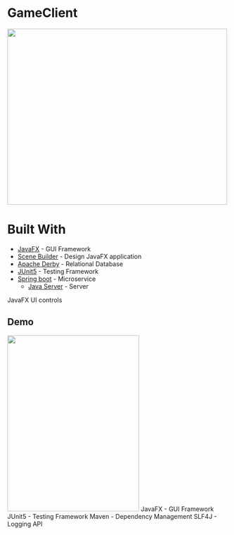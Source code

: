 # GameClient
[<img src="readmeFiles/program.gif" width="500" height="400">](readmeFiles/home.mp4)

# Built With

* [JavaFX](https://openjfx.io) - GUI Framework
* [Scene Builder](https://gluonhq.com/products/scene-builder/) - Design JavaFX application
* [Apache Derby](https://db.apache.org/derby/) - Relational Database
* [JUnit5](https://junit.org/junit5/docs/current/user-guide/) - Testing Framework
* [Spring boot](https://spring.io/projects/spring-boot) - Microservice
  * [Java Server](https://github.com/jlcalleu18/GameServer) - Server

JavaFX UI controls
## Demo 
<img src="readmeFiles/derby.gif" width="300" height="400">
JavaFX - GUI Framework
JUnit5 - Testing Framework
Maven - Dependency Management
SLF4J - Logging API
